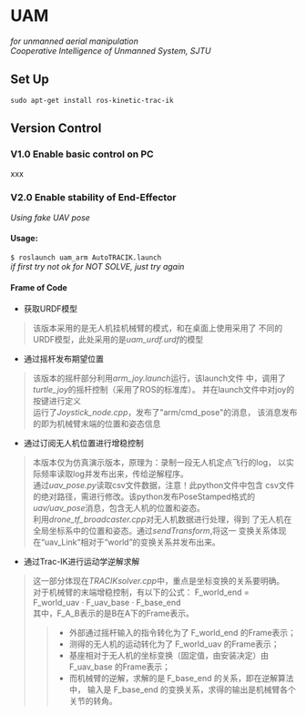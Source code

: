 # UAM
*for unmanned aerial manipulation*  
*Cooperative Intelligence of Unmanned System, SJTU*

## Set Up
`sudo apt-get install ros-kinetic-trac-ik`  

## Version Control
### V1.0 Enable basic control on PC
xxx  
### V2.0 Enable stability of End-Effector
*Using fake UAV pose*
#### Usage:
`$ roslaunch uam_arm AutoTRACIK.launch`  
*if first try not ok for NOT SOLVE, just try again*  
#### Frame of Code
* 获取URDF模型  
> 该版本采用的是无人机挂机械臂的模式，和在桌面上使用采用了
不同的URDF模型，此处采用的是*uam_urdf.urdf*的模型  
* 通过摇杆发布期望位置
> 该版本的摇杆部分利用*arm_joy.launch*运行，该launch文件
中，调用了*turtle_joy*的摇杆控制（采用了ROS的标准库）。
并在launch文件中对joy的按键进行定义  
运行了*Joystick_node.cpp*，发布了"arm/cmd_pose"的消息，
该消息发布的即为机械臂末端的位置和姿态信息  
* 通过订阅无人机位置进行增稳控制
> 本版本仅为仿真演示版本，原理为：录制一段无人机定点飞行的log，
以实际频率读取log并发布出来，传给逆解程序。  
通过*uav_pose.py*读取csv文件数据，注意！此python文件中包含
csv文件的绝对路径，需进行修改。该python发布PoseStamped格式的
 *uav/uav_pose*消息，包含无人机的位置和姿态。  
 利用*drone_tf_broadcaster.cpp*对无人机数据进行处理，得到
 了无人机在全局坐标系中的位置和姿态。通过*sendTransform*,将这一
 变换关系体现在“uav_Link“相对于“world”的变换关系并发布出来。  
 * 通过Trac-IK进行运动学逆解求解
 > 这一部分体现在*TRACIKsolver.cpp*中，重点是坐标变换的关系要明确。  
 对于机械臂的末端增稳控制，有以下的公式：
 F_world_end = F_world_uav · F_uav_base · F_base_end  
 其中，F_A_B表示的是B在A下的Frame表示。  
 >> * 外部通过摇杆输入的指令转化为了 F_world_end 的Frame表示；  
 >> * 测得的无人机的运动转化为了 F_world_uav 的Frame表示；  
 >> * 基座相对于无人机的坐标变换（固定值，由安装决定）由 F_uav_base 的Frame表示；    
 >> * 而机械臂的逆解，求解的是 F_base_end 的关系，即在逆解算法中，
 输入是 F_base_end 的变换关系，求得的输出是机械臂各个关节的转角。
